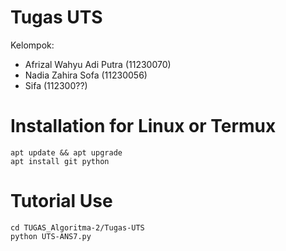 # Tugas UTS
Kelompok:

 * Afrizal Wahyu Adi Putra    (11230070)
 * Nadia Zahira Sofa          (11230056)
 * Sifa                       (112300??)

# Installation for Linux or Termux

  ```
  apt update && apt upgrade
  apt install git python
  ```

# Tutorial Use
  
  ```
  cd TUGAS_Algoritma-2/Tugas-UTS
  python UTS-ANS7.py
  ```
